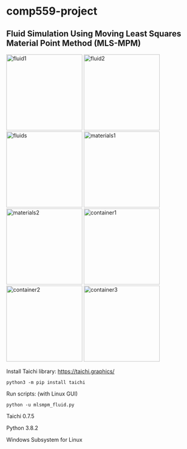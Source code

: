 # comp559-project
## Fluid Simulation Using Moving Least Squares Material Point Method (MLS-MPM)

<img src="./demos/fluid1.gif" alt="fluid1" width="200"/> <img src="./demos/fluid2.gif" alt="fluid2" width="200"/> <img src="./demos/fluids.gif" alt="fluids" width="200"/> <img src="./demos/materials1.gif" alt="materials1" width="200"/> <img src="./demos/materials2.gif" alt="materials2" width="200"/> <img src="./demos/container1.gif" alt="container1" width="200"/> <img src="./demos/container2.gif" alt="container2" width="200"/> <img src="./demos/container3.gif" alt="container3" width="200"/>


Install Taichi library: https://taichi.graphics/

```
python3 -m pip install taichi
```

Run scripts: (with Linux GUI)
```
python -u mlsmpm_fluid.py
```

Taichi 0.7.5

Python 3.8.2

Windows Subsystem for Linux